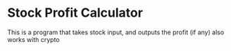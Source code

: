 # Stock Profit Calculator

This is a program that takes stock input, and outputs the profit (if any) 
also works with crypto
